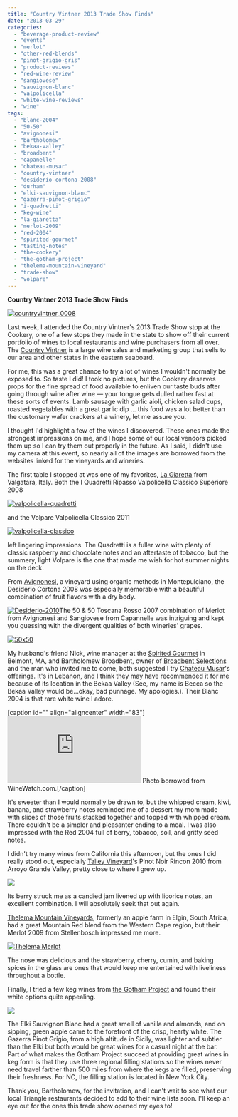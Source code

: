 ```yaml
---
title: "Country Vintner 2013 Trade Show Finds"
date: "2013-03-29"
categories: 
  - "beverage-product-review"
  - "events"
  - "merlot"
  - "other-red-blends"
  - "pinot-grigio-gris"
  - "product-reviews"
  - "red-wine-review"
  - "sangiovese"
  - "sauvignon-blanc"
  - "valpolicella"
  - "white-wine-reviews"
  - "wine"
tags: 
  - "blanc-2004"
  - "50-50"
  - "avignonesi"
  - "bartholomew"
  - "bekaa-valley"
  - "broadbent"
  - "capanelle"
  - "chateau-musar"
  - "country-vintner"
  - "desiderio-cortona-2008"
  - "durham"
  - "elki-sauvignon-blanc"
  - "gazerra-pinot-grigio"
  - "i-quadretti"
  - "keg-wine"
  - "la-giaretta"
  - "merlot-2009"
  - "red-2004"
  - "spirited-gourmet"
  - "tasting-notes"
  - "the-cookery"
  - "the-gotham-project"
  - "thelema-mountain-vineyard"
  - "trade-show"
  - "volpare"
---
```


**Country Vintner 2013 Trade Show Finds**

[![countryvintner_0008](http://s3.amazonaws.com/thegourmez-wpmedia/2013/03/countryvintner_0008.jpg)](http://www.thegourmez.com/2013/03/country-vintner-2013-trade-show-finds/countryvintner_0008/)

Last week, I attended the Country Vintner's 2013 Trade Show stop at the Cookery, one of a few stops they made in the state to show off their current portfolio of wines to local restaurants and wine purchasers from all over. The [Country Vintner](http://www.countryvintner.com/) is a large wine sales and marketing group that sells to our area and other states in the eastern seaboard.

For me, this was a great chance to try a lot of wines I wouldn't normally be exposed to. So taste I did! I took no pictures, but the Cookery deserves props for the fine spread of food available to enliven our taste buds after going through wine after wine — your tongue gets dulled rather fast at these sorts of events. Lamb sausage with garlic aioli, chicken salad cups, roasted vegetables with a great garlic dip … this food was a lot better than the customary wafer crackers at a winery, let me assure you.

I thought I'd highlight a few of the wines I discovered. These ones made the strongest impressions on me, and I hope some of our local vendors picked them up so I can try them out properly in the future. As I said, I didn't use my camera at this event, so nearly all of the images are borrowed from the websites linked for the vineyards and wineries.

The first table I stopped at was one of my favorites, [La Giaretta](http://www.cantinalagiaretta.com/eng/cantina.php) from Valgatara, Italy. Both the I Quadretti Ripasso Valpolicella Classico Superiore 2008

[![valpolicella-quadretti](http://s3.amazonaws.com/thegourmez-wpmedia/2013/03/valpolicella-quadretti-159x500.jpg)](http://www.thegourmez.com/2013/03/country-vintner-2013-trade-show-finds/valpolicella-quadretti/)

and the Volpare Valpolicella Classico 2011

[![valpolicella-classico](http://s3.amazonaws.com/thegourmez-wpmedia/2013/03/valpolicella-classico.jpg)](http://www.thegourmez.com/2013/03/country-vintner-2013-trade-show-finds/valpolicella-classico/)

left lingering impressions. The Quadretti is a fuller wine with plenty of classic raspberry and chocolate notes and an aftertaste of tobacco, but the summery, light Volpare is the one that made me wish for hot summer nights on the deck.

From [Avignonesi](http://www.avignonesi.it/), a vineyard using organic methods in Montepulciano, the Desiderio Cortona 2008 was especially memorable with a beautiful combination of fruit flavors with a dry body.

[![Desiderio-2010](http://s3.amazonaws.com/thegourmez-wpmedia/2013/03/Desiderio-2010-114x500.png)](http://www.thegourmez.com/2013/03/country-vintner-2013-trade-show-finds/desiderio-2010-2/)The 50 & 50 Toscana Rosso 2007 combination of Merlot from Avignonesi and Sangiovese from Capannelle was intriguing and kept you guessing with the divergent qualities of both wineries' grapes.

[![50x50](http://s3.amazonaws.com/thegourmez-wpmedia/2013/03/50x50-114x500.png)](http://www.thegourmez.com/2013/03/country-vintner-2013-trade-show-finds/50x50-2/)

My husband's friend Nick, wine manager at the [Spirited Gourmet](http://www.thespiritedgourmet.com/) in Belmont, MA, and Bartholomew Broadbent, owner of [Broadbent Selections](http://www.broadbent.com/) and the man who invited me to come, both suggested I try [Chateau Musar](http://www.chateaumusar.com/)'s offerings. It's in Lebanon, and I think they may have recommended it for me because of its location in the Bekaa Valley (See, my name is Becca so the Bekaa Valley would be…okay, bad punnage. My apologies.). Their Blanc 2004 is that rare white wine I adore.

\[caption id="" align="aligncenter" width="83"\]![](http://www.winewatch.com/thumb.php?pth=product_images/Chateau_Musar_Blanc.jpg&wdt=200&hgt=200) Photo borrowed from WineWatch.com.\[/caption\]

It's sweeter than I would normally be drawn to, but the whipped cream, kiwi, banana, and strawberry notes reminded me of a dessert my mom made with slices of those fruits stacked together and topped with whipped cream. There couldn't be a simpler and pleasanter ending to a meal. I was also impressed with the Red 2004 full of berry, tobacco, soil, and gritty seed notes.

I didn't try many wines from California this afternoon, but the ones I did really stood out, especially [Talley Vineyard](http://www.talleyvineyards.com/)'s Pinot Noir Rincon 2010 from Arroyo Grande Valley, pretty close to where I grew up.

![](http://www.talleyvineyards.com/assets/images/products/pictures/Rincon_Pinotnoir_estate_generic2.png)

Its berry struck me as a candied jam livened up with licorice notes, an excellent combination. I will absolutely seek that out again.

[Thelema Mountain Vineyards](http://www.thelema.co.za/), formerly an apple farm in Elgin, South Africa, had a great Mountain Red blend from the Western Cape region, but their Merlot 2009 from Stellenbosch impressed me more.

[![Thelema Merlot](http://s3.amazonaws.com/thegourmez-wpmedia/2013/03/Thelema-Merlot.jpg)](http://www.thegourmez.com/2013/03/country-vintner-2013-trade-show-finds/thelema-merlot/)

The nose was delicious and the strawberry, cherry, cumin, and baking spices in the glass are ones that would keep me entertained with liveliness throughout a bottle.

Finally, I tried a few keg wines from [the Gotham Project](http://gothamproject.net/) and found their white options quite appealing.

![](http://gothamproject.net/whats-on-tap.jpg)

The Elki Sauvignon Blanc had a great smell of vanilla and almonds, and on sipping, green apple came to the forefront of the crisp, hearty white. The Gazerra Pinot Grigio, from a high altitude in Sicily, was lighter and subtler than the Elki but both would be great wines for a casual night at the bar. Part of what makes the Gotham Project succeed at providing great wines in keg form is that they use three regional filling stations so the wines never need travel farther than 500 miles from where the kegs are filled, preserving their freshness. For NC, the filling station is located in New York City.

Thank you, Bartholomew, for the invitation, and I can't wait to see what our local Triangle restaurants decided to add to their wine lists soon. I'll keep an eye out for the ones this trade show opened my eyes to!
